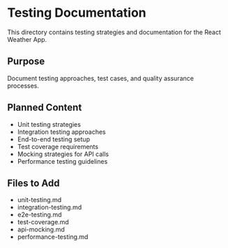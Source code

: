 # Testing Documentation

This directory contains testing strategies and documentation for the React Weather App.

## Purpose
Document testing approaches, test cases, and quality assurance processes.

## Planned Content
- Unit testing strategies
- Integration testing approaches
- End-to-end testing setup
- Test coverage requirements
- Mocking strategies for API calls
- Performance testing guidelines

## Files to Add
- unit-testing.md
- integration-testing.md
- e2e-testing.md
- test-coverage.md
- api-mocking.md
- performance-testing.md